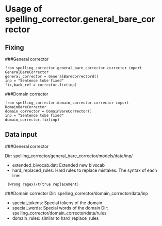 # Usage of spelling_corrector.general_bare_corrector

## Fixing
###General corrector
```
from spelling_corrector.general_bare_corrector.corrector import GeneralBareCorrector
general_corrector = GeneralBareCorrectord()
inp = "Sentence tobe fixed"
fix,back_ref = corrector.fix(inp)
```
###Domain corrector
```
from spelling_corrector.domain_corrector.corrector import DomainBareCorrector
domain_corrector = DomainBareCorrector()
inp = "Sentence tobe fixed"
domain_corrector.fix(inp)

```

## Data input
###General corrector

Dir: spelling_corrector/general_bare_corrector/models/data/inp/

 * extended_bivocab.dat: Extended new bivocab 
 * hard_replaced_rules: Hard rules to replace mistakes. The syntax of each line:
 ```
  (wrong regex)\t(true replacement)
```
###Domain corrector
Dir: spelling_corrector/domain_corrector/data/inp
 * special_tokens: Special tokens of the domain
 * special_words: Special words of the domain
Dir: spelling_corrector/domain_corrector/data/rules
 * domain_rules: similar to hard_replace_rules